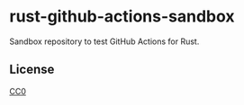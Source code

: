 # rust-github-actions-sandbox

Sandbox repository to test GitHub Actions for Rust.

## License

[CC0](https://creativecommons.org/public-domain/cc0/)
